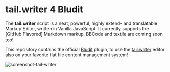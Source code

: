 tail.writer 4 Bludit
====================
The **tail.writer** script is a neat, powerful, highly extend- and translatable Markup Editor,
written in Vanilla JavaScript. It currently supports the [GitHub Flavored] Markdown markup. BBCode
and textile are coming soon too!

This repository contains the official [Bludit](https://www.bludit.com) plugin, to use the
[tail.writer](https://github.pytes.net/tail.writer) editor also on your favorite flat file content
management system!

![screenshot-tail-writer](https://raw.githubusercontent.com/bludit-plugins/tail.writer/master/screenshot.png)
